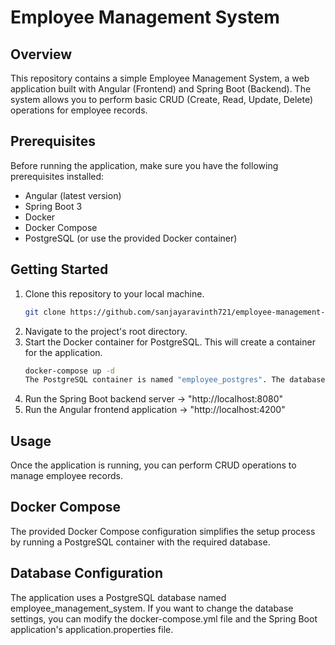 # Employee Management System

## Overview

This repository contains a simple Employee Management System, a web application built with Angular (Frontend) and Spring Boot (Backend). The system allows you to perform basic CRUD (Create, Read, Update, Delete) operations for employee records.

## Prerequisites

Before running the application, make sure you have the following prerequisites installed:
- Angular (latest version)
- Spring Boot 3
- Docker
- Docker Compose
- PostgreSQL (or use the provided Docker container)

## Getting Started

1. Clone this repository to your local machine.
   ```bash
   git clone https://github.com/sanjayaravinth721/employee-management-system.git

2. Navigate to the project's root directory.
3. Start the Docker container for PostgreSQL. This will create a container for the application.
   ```bash
   docker-compose up -d
   The PostgreSQL container is named "employee_postgres". The database created is named "employee_management_system"

4. Run the Spring Boot backend server -> "http://localhost:8080"
5. Run the Angular frontend application -> "http://localhost:4200"

## Usage

Once the application is running, you can perform CRUD operations to manage employee records.

## Docker Compose

The provided Docker Compose configuration simplifies the setup process by running a PostgreSQL container with the required database.

## Database Configuration

The application uses a PostgreSQL database named employee_management_system. If you want to change the database settings, you can modify the docker-compose.yml file and the Spring Boot application's application.properties file.
